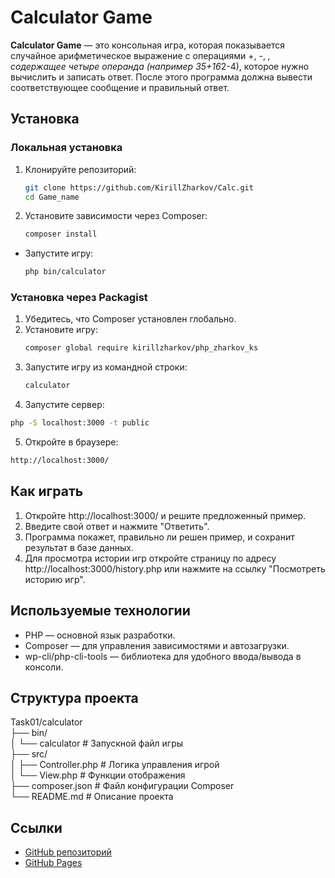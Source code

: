 # Calculator Game

**Calculator Game** — это консольная игра, которая показывается случайное арифметическое выражение с операциями +, -, *, содержащее четыре операнда (например 35+16*2-4), которое нужно вычислить и записать ответ. После этого программа должна вывести соответствующее сообщение и правильный ответ.

## Установка

### Локальная установка

1. Клонируйте репозиторий:
   ```bash
   git clone https://github.com/KirillZharkov/Calc.git
   cd Game_name
   ```
2. Установите зависимости через Composer:
   ```bash
   composer install
   ```

- Запустите игру:
  ```bash
  php bin/calculator
  ```

### Установка через Packagist

1. Убедитесь, что Composer установлен глобально.
2. Установите игру:
   ```bash
   composer global require kirillzharkov/php_zharkov_ks
   ```
3. Запустите игру из командной строки:
   ```bash
   calculator
   ```
4. Запустите сервер:

```bash
php -S localhost:3000 -t public
```

5. Откройте в браузере:

```bash
http://localhost:3000/
```

## Как играть

1. Откройте http://localhost:3000/ и решите предложенный пример.
2. Введите свой ответ и нажмите "Ответить".
3. Программа покажет, правильно ли решен пример, и сохранит результат в базе данных.
4. Для просмотра истории игр откройте страницу по адресу http://localhost:3000/history.php или нажмите на ссылку "Посмотреть историю игр".

## Используемые технологии

- PHP — основной язык разработки.
- Composer — для управления зависимостями и автозагрузки.
- wp-cli/php-cli-tools — библиотека для удобного ввода/вывода в консоли.

## Структура проекта

Task01/calculator \
├── bin/ \
│ └── calculator # Запускной файл игры \
├── src/ \
│ ├── Controller.php # Логика управления игрой \
│ └── View.php # Функции отображения \
├── composer.json # Файл конфигурации Composer \
└── README.md # Описание проекта

## Ссылки

- [GitHub репозиторий](https://github.com/KirillZharkov/Calc)
- [GitHub Pages](https://packagist.org/packages/kirillzharkov/php_zharkov_ks)
